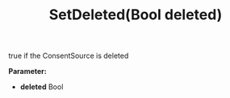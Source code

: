 ﻿---
uid: crmscript_ref_NSConsentSource_SetDeleted
title: SetDeleted(Bool deleted)
intellisense: NSConsentSource.SetDeleted
keywords: NSConsentSource, GetDeleted
so.topic: reference
---

true if the ConsentSource is deleted

**Parameter:** 
 - **deleted** Bool

